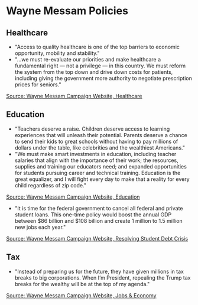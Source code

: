 # Wayne Messam Policies

## Healthcare
* "Access to quality healthcare is one of the top barriers to economic opportunity, mobility and stability."
* "...we must re-evaluate our priorities and make healthcare a fundamental right — not a privilege — in this country. We must reform the system from the top down and drive down costs for patients, including giving the government more authority to negotiate prescription prices for seniors."

[Source: Wayne Messam Campaign Website, Healthcare](https://wayneforusa.com/healthcare-establishing-our-rights-to-quality-healthcare/)

## Education
* "Teachers deserve a raise. Children deserve access to learning experiences that will unleash their potential. Parents deserve a chance to send their kids to great schools without having to pay millions of dollars under the table, like celebrities and the wealthiest Americans."
* "We must make smart investments in education, including teacher salaries that align with the importance of their work; the resources, supplies and training our educators need; and expanded opportunities for students pursuing career and technical training. Education is the great equalizer, and I will fight every day to make that a reality for every child regardless of zip code."

[Source: Wayne Messam Campaign Website, Education](https://wayneforusa.com/education-restoring-quality-education/)

* "It is time for the federal government to cancel all federal and private student loans. This one-time policy would boost the annual GDP between $86 billion and $108 billion and create 1 million to 1.5 million new jobs each year."

[Source: Wayne Messam Campaign Website, Resolving Student Debt Crisis](https://wayneforusa.com/resolving-student-debt-crisis/)

## Tax
* "Instead of preparing us for the future, they have given millions in tax breaks to big corporations. When I’m President, repealing the Trump tax breaks for the wealthy will be at the top of my agenda."

[Source: Wayne Messam Campaign Website, Jobs & Economy](https://wayneforusa.com/jobs-economy-building-to-lead-the-future/)
